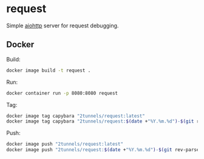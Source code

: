 # request

Simple [aiohttp](https://aiohttp.readthedocs.io/en/stable/) server for request debugging.

## Docker

Build:

```bash
docker image build -t request .
```

Run:

```bash
docker container run -p 8080:8080 request
```

Tag:

```bash
docker image tag capybara "2tunnels/request:latest"
docker image tag capybara "2tunnels/request:$(date +"%Y.%m.%d")-$(git rev-parse --short HEAD)"
```

Push:

```bash
docker image push "2tunnels/request:latest"
docker image push "2tunnels/request:$(date +"%Y.%m.%d")-$(git rev-parse --short HEAD)"
```
